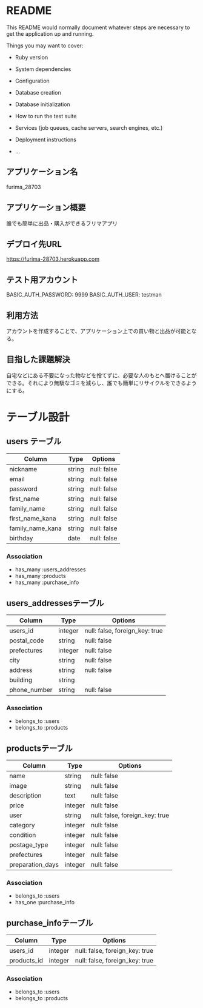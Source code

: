 # README

This README would normally document whatever steps are necessary to get the
application up and running.

Things you may want to cover:

* Ruby version

* System dependencies

* Configuration

* Database creation

* Database initialization

* How to run the test suite

* Services (job queues, cache servers, search engines, etc.)

* Deployment instructions

* ...

## アプリケーション名
furima_28703

## アプリケーション概要
誰でも簡単に出品・購入ができるフリマアプリ

## デプロイ先URL
https://furima-28703.herokuapp.com

## テスト用アカウント
BASIC_AUTH_PASSWORD:  9999
BASIC_AUTH_USER:  testman

## 利用方法
アカウントを作成することで、アプリケーション上での買い物と出品が可能となる。

## 目指した課題解決
自宅などにある不要になった物などを捨てずに、必要な人のもとへ届けることができる。それにより無駄なゴミを減らし、誰でも簡単にリサイクルをできるようにする。


# テーブル設計

## users テーブル

| Column           | Type    | Options     |
| ---------------- | ------- | ----------- |
| nickname         | string  | null: false |
| email            | string  | null: false |
| password         | string  | null: false |
| first_name       | string  | null: false |
| family_name      | string  | null: false |
| first_name_kana  | string  | null: false |
| family_name_kana | string  | null: false |
| birthday         | date    | null: false |

### Association

- has_many :users_addresses
- has_many :products
- has_many :purchase_info


## users_addressesテーブル

| Column       | Type    | Options                        |
| ------------ | ------- | ------------------------------ |
| users_id     | integer | null: false, foreign_key: true |
| postal_code  | string  | null: false                    |
| prefectures  | integer | null: false                    |
| city         | string  | null: false                    |
| address      | string  | null: false                    |
| building     | string  |                                |
| phone_number | string  | null: false                    |

### Association

- belongs_to :users
- belongs_to :products


## productsテーブル

| Column           | Type    | Options                        |
| ---------------- | ------- | ------------------------------ |
| name             | string  | null: false                    |
| image            | string  | null: false                    |
| description      | text    | null: false                    |
| price            | integer | null: false                    |
| user             | string  | null: false, foreign_key: true |
| category         | integer | null: false                    |
| condition        | integer | null: false                    |
| postage_type     | integer | null: false                    |
| prefectures      | integer | null: false                    |
| preparation_days | integer | null: false                    |

### Association

- belongs_to :users
- has_one :purchase_info


## purchase_infoテーブル

| Column      | Type    | Options                        |
| ----------- | ------- | ------------------------------ |
| users_id    | integer | null: false, foreign_key: true |
| products_id | integer | null: false, foreign_key: true |

### Association

- belongs_to :users
- belongs_to :products